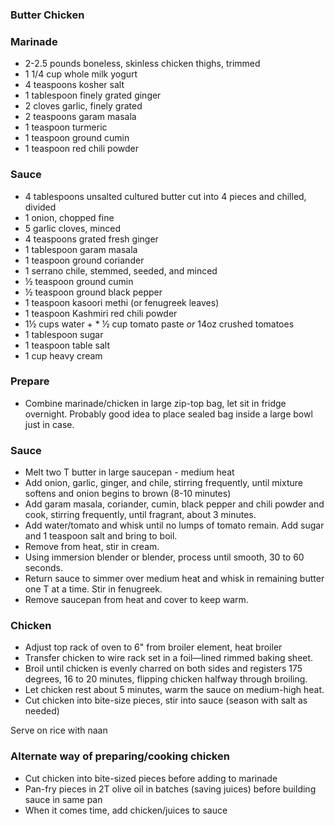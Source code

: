 ### Butter Chicken

### Marinade
* 2-2.5 pounds boneless, skinless chicken thighs, trimmed
* 1 1/4 cup whole milk yogurt
* 4 teaspoons kosher salt 
* 1 tablespoon finely grated ginger 
* 2 cloves garlic, finely grated 
* 2 teaspoons garam masala
* 1 teaspoon turmeric
* 1 teaspoon ground cumin
* 1 teaspoon red chili powder

### Sauce

* 4 tablespoons unsalted cultured butter cut into 4 pieces and chilled, divided
* 1 onion, chopped fine
* 5 garlic cloves, minced
* 4 teaspoons grated fresh ginger
* 1 tablespoon garam masala
* 1 teaspoon ground coriander
* 1 serrano chile, stemmed, seeded, and minced
* ½ teaspoon ground cumin
* ½ teaspoon ground black pepper
* 1 teaspoon kasoori methi (or fenugreek leaves)
* 1 teaspoon Kashmiri red chili powder
* 1½ cups water + * ½ cup tomato paste *or* 14oz crushed tomatoes
* 1 tablespoon sugar
* 1 teaspoon table salt
* 1 cup heavy cream

### Prepare
* Combine marinade/chicken in large zip-top bag, let sit in fridge overnight. Probably good idea to place sealed bag inside a large bowl just in case.

### Sauce

* Melt two T butter in large saucepan - medium heat
* Add onion, garlic, ginger, and chile, stirring frequently, until mixture softens and onion begins to brown (8-10 minutes)
* Add garam masala, coriander, cumin, black pepper and chili powder and cook, stirring frequently, until fragrant, about 3 minutes.
* Add water/tomato and whisk until no lumps of tomato remain. Add sugar and 1 teaspoon salt and bring to boil.
* Remove from heat, stir in cream. 
* Using immersion blender or blender, process until smooth, 30 to 60 seconds.
* Return sauce to simmer over medium heat and whisk in remaining butter one T at a time. Stir in fenugreek.
* Remove saucepan from heat and cover to keep warm.

### Chicken
* Adjust top rack of oven to 6" from broiler element, heat broiler
* Transfer chicken to wire rack set in a foil—lined rimmed baking sheet.
* Broil until chicken is evenly charred on both sides and registers 175 degrees, 16 to 20 minutes, flipping chicken halfway through broiling.
* Let chicken rest about 5 minutes, warm the sauce on medium-high heat.
* Cut chicken into bite-size pieces, stir into sauce (season with salt as needed)

Serve on rice with naan


### Alternate way of preparing/cooking chicken 

* Cut chicken into bite-sized pieces before adding to marinade
* Pan-fry pieces in 2T olive oil in batches (saving juices) before building sauce in same pan
* When it comes time, add chicken/juices to sauce
